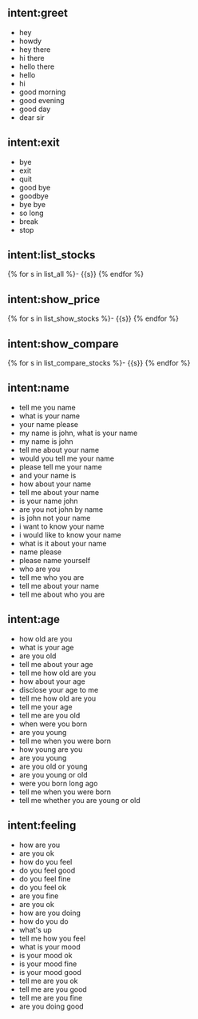 ## intent:greet
- hey
- howdy
- hey there
- hi there
- hello there
- hello
- hi
- good morning
- good evening
- good day
- dear sir

## intent:exit
- bye
- exit
- quit
- good bye
- goodbye
- bye bye
- so long
- break
- stop

## intent:list_stocks
{% for s in list_all %}- {{s}}
{% endfor %}

## intent:show_price
{% for s in list_show_stocks %}- {{s}}
{% endfor %}

## intent:show_compare
{% for s in list_compare_stocks %}- {{s}}
{% endfor %}

## intent:name
- tell me you name
- what is your name
- your name please
- my name is john, what is your name
- my name is john
- tell me about your name
- would you tell me your name
- please tell me your name
- and your name is
- how about your name
- tell me about your name
- is your name john
- are you not john by name
- is john not your name
- i want to know your name
- i would like to know your name
- what is it about your name
- name please
- please name yourself
- who are you
- tell me who you are
- tell me about your name
- tell me about who you are

## intent:age
- how old are you
- what is your age
- are you old
- tell me about your age
- tell me how old are you
- how about your age
- disclose your age to me
- tell me how old are you
- tell me your age
- tell me are you old
- when were you born
- are you young
- tell me when you were born
- how young are you
- are you young
- are you old or young
- are you young or old
- were you born long ago
- tell me when you were born
- tell me whether you are young or old

## intent:feeling
- how are you
- are you ok
- how do you feel
- do you feel good
- do you feel fine
- do you feel ok
- are you fine
- are you ok
- how are you doing
- how do you do
- what's up
- tell me how you feel
- what is your mood
- is your mood ok
- is your mood fine
- is your mood good
- tell me are you ok
- tell me are you good
- tell me are you fine
- are you doing good
